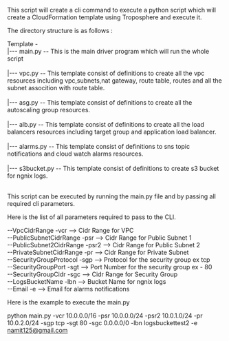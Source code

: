 This script will create a cli command to execute a python script which will create a CloudFormation template
using Troposphere and execute it.

The directory structure is as follows :

Template -<br />
|--- main.py -- This is the main driver program which will run the whole script<br /><br />
|--- vpc.py  -- This template consist of definitions to create all the vpc resources including vpc,subnets,nat gateway, route table, routes and all the subnet assocition with route table.<br /><br />
|--- asg.py  -- This template consist of definitions to create all the autoscaling group resources.<br /><br />
|--- alb.py  -- This template consist of definitions to create all the load balancers resources including target group and application load balancer.<br /><br />
|--- alarms.py -- This template consist of definitions to sns topic notifications and cloud watch alarms resources.<br /><br />
|--- s3bucket.py -- This template consist of definitions to create s3 bucket for ngnix logs.<br /><br />

This script can be executed by running the main.py file and by passing all required cli parameters.

Here is the list of all parameters required to pass to the CLI.

--VpcCidrRange            -vcr          --> Cidr Range for VPC<br />
--PublicSubnetCidrRange   -psr          --> Cidr Range for Public Subnet 1<br />
--PublicSubnet2CidrRange  -psr2         --> Cidr Range for Public Subnet 2<br />
--PrivateSubnetCidrRange  -pr           --> Cidr Range for Private Subnet<br />
--SecurityGroupProtocol   -sgp          --> Protocol for the security group ex tcp<br />
--SecurityGroupPort       -sgt          --> Port Number for the security group ex - 80<br />
--SecurityGroupCidr       -sgc          --> Cidr Range for Security Group<br />
--LogsBucketName          -lbn          --> Bucket Name for ngnix logs<br />
--Email                   -e            --> Email for alarms notifications<br />

Here is the example to execute the main.py

python main.py -vcr 10.0.0.0/16 -psr 10.0.0.0/24 -psr2 10.0.1.0/24 -pr 10.0.2.0/24 -sgp tcp -sgt 80 -sgc 0.0.0.0/0 -lbn logsbuckettest2 -e namit125@gmail.com
